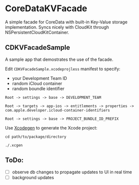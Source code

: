 # CoreDataKVFacade

A simple facade for CoreData with built-in Key-Value storage implementation. Syncs nicely with CloudKit through NSPersistentCloudKitContainer.



## CDKVFacadeSample

A sample app that demostrates the use of the facade.

Edit `CDKVFacadeSample.xcodeprojless` manifest to specify:

- your Development Team ID
- random iCloud container
- random boundle identifier


```
Root -> settings -> base -> DEVELOPMENT_TEAM
```

```
Root -> targets -> app-ios -> entitlements -> properties -> com.apple.developer.icloud-container-identifiers
```

```
Root -> settings -> base -> PROJECT_BUNDLE_ID_PREFIX
```



Use [Xcodegen](https://github.com/yonaskolb/XcodeGen) to generate the Xcode project:

```
cd path/to/package/directory
```

```
./.xcgen
```


## ToDo:

- [ ] observe db changes to propagate updates to UI in real time
- [ ] background updates
